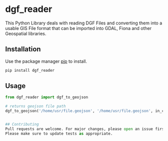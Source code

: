 # dgf_reader

This Python Library deals with reading DGF Files and converting them into a usable GIS File format that can be imported into GDAL, Fiona and other Geospatial libraries. 


## Installation

Use the package manager [pip](https://pip.pypa.io/en/stable/) to install.

```bash
pip install dgf_reader
```

## Usage

```python
from dgf_reader import dgf_to_geojson

# returns geojson file path
dgf_to_geojson('/home/usr/file.geojson', '/home/usr/file.geojson', in_crs=25833)


## Contributing
Pull requests are welcome. For major changes, please open an issue first to discuss what you would like to change.
Please make sure to update tests as appropriate.
